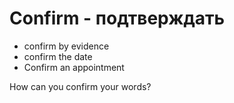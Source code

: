 # Confirm - подтверждать

- confirm by evidence
- confirm the date
- Confirm an appointment

How can you confirm your words?
